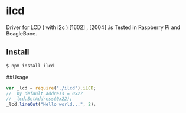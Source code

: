 # ilcd
Driver for LCD ( with i2c )  [1602] , [2004] .is Tested in Raspberry Pi and BeagleBone.
## Install
````bash
$ npm install ilcd
````

##Usage
````javascript
var _lcd = require("./ilcd").iLCD;
//  by default address = 0x27
// _lcd.SetAddress(0x22); 
_lcd.lineOut("Hello world...", 2);
````
